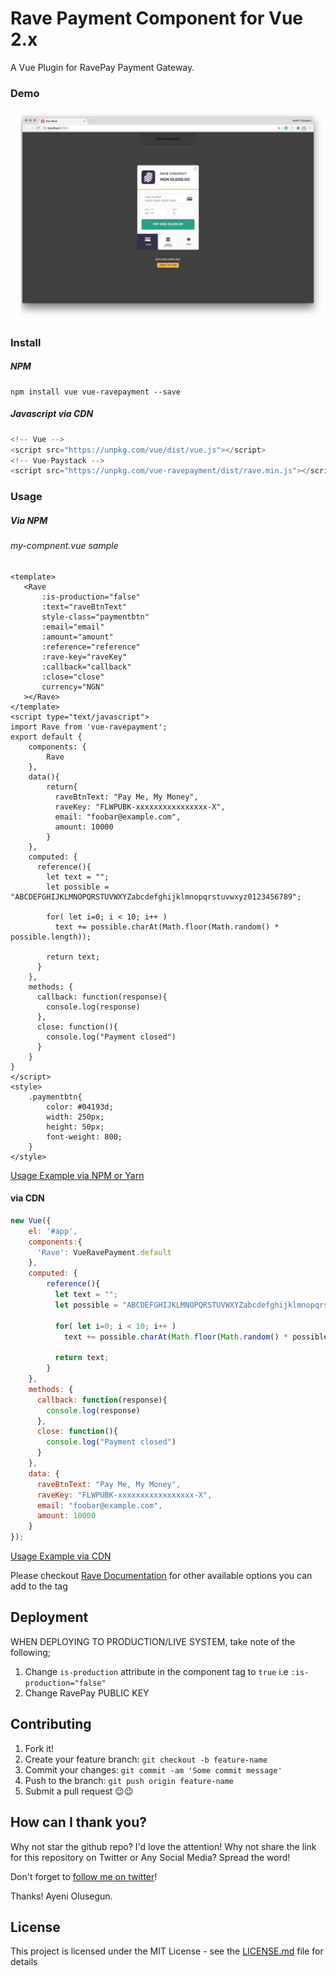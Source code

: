 # Rave Payment Component for Vue 2.x
A Vue Plugin for RavePay Payment Gateway.

### Demo

![Demo Image](rave-demo.png?raw=true "Demo Image")

### Install

##### NPM
```
npm install vue vue-ravepayment --save 
``` 

##### Javascript via CDN
```javascript
<!-- Vue -->
<script src="https://unpkg.com/vue/dist/vue.js"></script>
<!-- Vue-Paystack -->
<script src="https://unpkg.com/vue-ravepayment/dist/rave.min.js"></script>
```

### Usage

##### Via NPM

###### my-compnent.vue sample
```vue
<template>
   <Rave
       :is-production="false"
       :text="raveBtnText"
       style-class="paymentbtn"
       :email="email"
       :amount="amount"
       :reference="reference"
       :rave-key="raveKey"
       :callback="callback"
       :close="close"
       currency="NGN"
   ></Rave>
</template>
<script type="text/javascript">
import Rave from 'vue-ravepayment';
export default {
    components: {
        Rave
    },
    data(){
        return{
          raveBtnText: "Pay Me, My Money",
          raveKey: "FLWPUBK-xxxxxxxxxxxxxxxx-X",
          email: "foobar@example.com",
          amount: 10000
        }
    },
    computed: {
      reference(){
        let text = "";
        let possible = "ABCDEFGHIJKLMNOPQRSTUVWXYZabcdefghijklmnopqrstuvwxyz0123456789";

        for( let i=0; i < 10; i++ )
          text += possible.charAt(Math.floor(Math.random() * possible.length));

        return text;
      }
    },
    methods: {
      callback: function(response){
        console.log(response)
      },
      close: function(){
        console.log("Payment closed")
      }
    }
}
</script>
<style> 
    .paymentbtn{
        color: #04193d;
        width: 250px;
        height: 50px;
        font-weight: 800;
    }
</style>
```
[Usage Example via NPM or Yarn](examples/commonjs/App.vue)
#### via CDN
```javascript
new Vue({
    el: '#app',
    components:{
      'Rave': VueRavePayment.default
    },
    computed: {
        reference(){
          let text = "";
          let possible = "ABCDEFGHIJKLMNOPQRSTUVWXYZabcdefghijklmnopqrstuvwxyz0123456789";

          for( let i=0; i < 10; i++ )
            text += possible.charAt(Math.floor(Math.random() * possible.length));

          return text;
        }
    },
    methods: {
      callback: function(response){
        console.log(response)
      },
      close: function(){
        console.log("Payment closed")
      }
    },
    data: {
      raveBtnText: "Pay Me, My Money",
      raveKey: "FLWPUBK-xxxxxxxxxxxxxxxxx-X",
      email: "foobar@example.com",
      amount: 10000
    }
});
```
[Usage Example via CDN](examples/index.html)

Please checkout [Rave Documentation](https://flutterwavedevelopers.readme.io/docs/rave-inline-js#section-parameter-reference) for other available options you can add to the tag

## Deployment
WHEN DEPLOYING TO PRODUCTION/LIVE SYSTEM, take note of the following;
1) Change `is-production` attribute in the component tag to `true` i.e `:is-production="false"`
2) Change RavePay PUBLIC KEY 

## Contributing
1. Fork it!
2. Create your feature branch: `git checkout -b feature-name`
3. Commit your changes: `git commit -am 'Some commit message'`
4. Push to the branch: `git push origin feature-name`
5. Submit a pull request 😉😉

## How can I thank you?

Why not star the github repo? I'd love the attention! Why not share the link for this repository on Twitter or Any Social Media? Spread the word!

Don't forget to [follow me on twitter](https://twitter.com/iamraphson)!

Thanks!
Ayeni Olusegun.

## License
This project is licensed under the MIT License - see the [LICENSE.md](LICENSE.md) file for details
